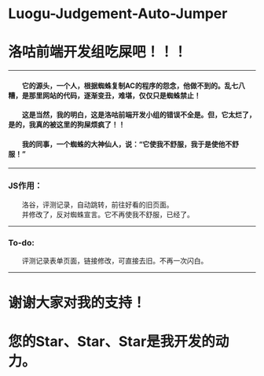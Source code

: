 # Luogu-Judgement-Auto-Jumper<br>
# 洛咕前端开发组吃屎吧！！！

---
#### &emsp;&emsp;它的源头，一个人，根据蜘蛛复制AC的程序的怨念，他做不到的。乱七八糟，是那里网站的代码，逐渐变丑，难堪，仅仅只是蜘蛛禁止！<br>
#### &emsp;&emsp;这是当然，我的明白，这是洛咕前端开发小组的错误不全是。但，它太烂了，是的，我真的被这里的狗屎烦疯了！！<br>
#### &emsp;&emsp;我的同事，一个蜘蛛的大神仙人，说：“它使我不舒服，我于是使他不舒服！”<br>

---
### JS作用：
&emsp;&emsp;洛谷，评测记录，自动跳转，前往好看的旧页面。<br>
&emsp;&emsp;并修改了，反对蜘蛛宣言。它不再使我不舒服，已经了。<br>

---
### To-do:
&emsp;&emsp;评测记录表单页面，链接修改，可直接去旧。不再一次闪白。<br>

---
# 谢谢大家对我的支持！<br>
# 您的Star、Star、Star是我开发的动力。<br>
